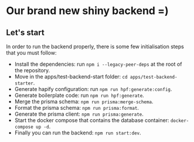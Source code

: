 # Our brand new shiny backend =)

## Let's start

In order to run the backend properly, there is some few initialisation steps that you
must follow:

- Install the dependencies: run `npm i --legacy-peer-deps` at the root of the repository.
- Move in the apps/test-backend-start folder: `cd apps/test-backend-starter`.
- Generate hapify configuration: run `npm run hpf:generate:config`.
- Generate boilerplate code: run `npm run hpf:generate`.
- Merge the prisma schema: `npm run prisma:merge-schema`.
- Format the prisma schema: `npm run prisma:format`.
- Generate the prisma client: `npm run prisma:generate`.
- Start the docker compose that contains the database container: `docker-compose up -d`.
- Finally you can run the backend: `npm run start:dev`.


